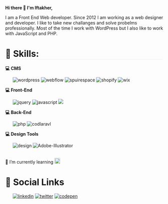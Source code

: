 <b>Hi there 👋 I'm Iftakher,</b>

I am a Front End Web developer. Since 2012 I am working as a web designer and developer. I like to take new challanges and solve probelms professionally. Most of the time I work with WordPress but I also like to work with JavaScript and PHP.

<h1 style="border-bottom:1px solid #ededed;width:100%;">🔭 Skills: </h1>

<b>💻 CMS</b>
<ul>
    <span><img src="https://i.ibb.co/9wF9MXp/wordpress.png" alt="wordpress"></span>
    <span><img src="https://i.ibb.co/315PyZc/webflow.png" alt="webflow"></span>
    <span><img src="https://i.ibb.co/sq0gZRw/spuirespace.png" alt="spuirespace"></span>
    <span><img src="https://i.ibb.co/nmSzfbV/shopify.png" alt="shopify"></span>
    <span><img src="https://i.ibb.co/Q6g6cYc/wix.png" alt="wix"></span>
</ul>


<b>💻 Front-End</b>
<ul>
        <span><img src="https://i.ibb.co/FsnqMqc/jquery.png" alt="jquery"></span> 
        <span><img src="https://i.ibb.co/Lv4DJ8S/javascript.png" alt="javascript"></span>
        <span><img src="https://i.ibb.co/hsRBDNT/hcbs.png"></span>
</ul>


<b>💻 Back-End</b>
<ul>
    <span><img src="https://i.ibb.co/HCryLw6/php.png" alt="php"></span>
    <span><img src="https://i.ibb.co/P6fKPjL/codlaravl.png" alt="codlaravl"></span>
</ul>

<b>💻 Design Tools</b>
<ul>
    <img src="https://i.ibb.co/6WDdQz2/design.png" alt="design">
    <img src="https://i.ibb.co/BrGVsf3/Adobe-Illustrator.png" alt="Adobe-Illustrator">
</ul>

<br>

<div>
    🌱 I’m currently learning <span><img style="width:18px;height:auto;" src="https://jivantutech.com/assets/tools/webd/w7.jpg"></span>
</div>  


<h1>📱  Social Links</h1>
<ul>    
  <span><a target="_blank" href="https://www.linkedin.com/in/iftakhermasum303/"><img src="https://i.ibb.co/PhTzXFQ/linkedin.png" alt="linkedin"></a></span>    
  <span><a target="_blank" href="https://twitter.com/iftakher303"><img src="https://i.ibb.co/Sdmp26V/twitter.png" alt="twitter"></a></span>  
  <span><a target="_blank" href="https://codepen.io/mdiftakher"><img src="https://i.ibb.co/XVcWXsj/codepen.png" alt="codepen"></a></span> 
</ul>  

<!--
**iftakhermasum/iftakhermasum** is a ✨ _special_ ✨ repository because its `README.md` (this file) appears on your GitHub profile.

Here are some ideas to get you started:

- 🔭 I’m currently working on 
- 👯 I’m looking to collaborate on ...
- 🤔 I’m looking for help with ...
- 💬 Ask me about ...
- 📫 How to reach me: ...
- 😄 Pronouns: ...
- ⚡ Fun fact: ...
- 💬 Ask me about ---
-->
